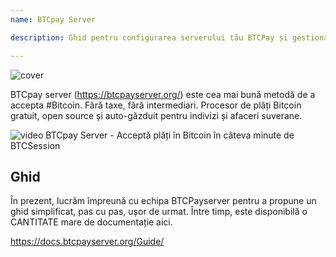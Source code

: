 ```yaml
---
name: BTCpay Server

description: Ghid pentru configurarea serverului tău BTCPay și gestionarea acestuia

---
```


![cover](assets/cover.webp)

BTCpay server (https://btcpayserver.org/) este cea mai bună metodă de a accepta #Bitcoin. Fără taxe, fără intermediari. Procesor de plăți Bitcoin gratuit, open source și auto-găzduit pentru indivizi și afaceri suverane.

![video](https://youtu.be/KqsM-n-e4aY)
BTCpay Server - Acceptă plăți în Bitcoin în câteva minute de BTCSession

## Ghid

În prezent, lucrăm împreună cu echipa BTCPayserver pentru a propune un ghid simplificat, pas cu pas, ușor de urmat. Între timp, este disponibilă o CANTITATE mare de documentație aici.

https://docs.btcpayserver.org/Guide/